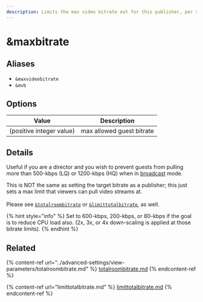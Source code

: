 ```yaml
---
description: Limits the max video bitrate out for this publisher, per stream out
---
```


# \&maxbitrate

## Aliases

* `&maxvideobitrate`
* `&mvb`

## Options

| Value                    | Description               |
| ------------------------ | ------------------------- |
| (positive integer value) | max allowed guest bitrate |

## Details

Useful if you are a director and you wish to prevent guests from pulling more than 500-kbps (LQ) or 1200-kbps (HQ) when in [broadcast](../advanced-settings/view-parameters/broadcast.md) mode.

This is NOT the same as setting the target bitrate as a publisher; this just sets a max limit that viewers can pull video streams at.\
\
Please see [`&totalroombitrate`](../advanced-settings/view-parameters/totalroombitrate.md) or [`&limittotalbitrate`](limittotalbitrate.md), as well.

{% hint style="info" %}
Set to 600-kbps, 200-kbps, or 80-kbps if the goal is to reduce CPU load also. (2x, 3x, or 4x down-scaling is applied at those bitrate limits).
{% endhint %}

## Related

{% content-ref url="../advanced-settings/view-parameters/totalroombitrate.md" %}
[totalroombitrate.md](../advanced-settings/view-parameters/totalroombitrate.md)
{% endcontent-ref %}

{% content-ref url="limittotalbitrate.md" %}
[limittotalbitrate.md](limittotalbitrate.md)
{% endcontent-ref %}
